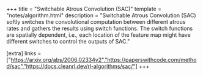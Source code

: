 +++
title = "Switchable Atrous Convolution (SAC)"
template = "notes/algorithm.html"
description = "Switchable Atrous Convolution (SAC) softly switches the convolutional computation between different atrous rates and gathers the results using switch functions. The switch functions are spatially dependent, i.e., each location of the feature map might have different switches to control the outputs of SAC."

[extra]
links = ["https://arxiv.org/abs/2006.02334v2","https://paperswithcode.com/method/sac","https://docs.cleanrl.dev/rl-algorithms/sac/"]
+++
